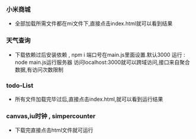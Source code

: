 ### 小米商城

- 全部加载所需文件都在mi文件下,直接点击index.html就可以看到结果

### 天气查询

- 下载依赖过后安装依赖 , npm i
  端口号在main.js里面设置.默认3000
  运行 : node main.js运行服务器
  访问localhost:3000就可以跨域访问,接口来自聚合数据,有访问次数限制

### todo-List

- 所有文件加载完毕过后,直接点击index.html,就可以看到运行结果

### canvas,iu时钟 , simpercounter
- 下载完直接点击html文件就可运行

